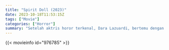 ```yaml
---
title: "Spirit Doll (2023)"
date: 2023-10-18T11:53:15Z
tags: ["Movie"]
categories: ["Horror"]
summary: "Setelah aktris horor terkenal, Dara Lazuardi, bertemu dengan boneka berhantu yang mirip dengan mendiang putrinya, dia menjadi yakin akan hubungannya dengan roh anaknya, membawanya ke dalam spiral kegilaan saat orang lain mencoba..."
---
```



  <mux-player stream-type="on-demand"
  src="https://kp3d-my.sharepoint.com/personal/ryoo_kp3d_onmicrosoft_com/_layouts/15/download.aspx?share=EfRRuGtNm_pJmiQ3BOxdaZsBJskZTHZFVunQHfXB3KVKaQ" prefer-playback="mse" controls>
 
  </mux-player>
  

{{< movieinfo id="976785" >}}

  <script src="https://cdn.jsdelivr.net/npm/@mux/mux-player"></script>
  
   <script type="application/ld+json">
 {
  "@context": "https://schema.org/",
  "@type": "VideoObject",
  "name": "Spirit Doll (2023)",
  "contentUrl": "https://stream.mux.com/gE9IINcYMZFD00BocfDTbBbvsyxdk602IEAB77FPJveyY.m3u8",
  "thumbnailUrl": "https://www.themoviedb.org/t/p/original/TJudfA2heuW7viWcqoN4xgA2Xj.jpg?width=314&fit_mode=preserve&time=25",
  "uploadDate": "2023-10-18T11:53:15Z",
}

</script>